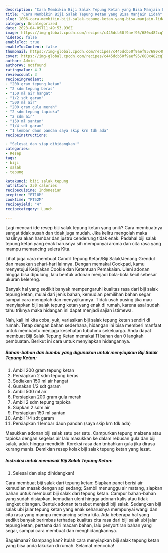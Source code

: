 ```yaml
---
description: "Cara Membikin Biji Salak Tepung Ketan yang Bisa Manjain Lidah"
title: "Cara Membikin Biji Salak Tepung Ketan yang Bisa Manjain Lidah"
slug: 1806-cara-membikin-biji-salak-tepung-ketan-yang-bisa-manjain-lidah
category: Uncategorized
date: 2023-04-09T11:49:53.930Z
image: https://img-global.cpcdn.com/recipes/c445dcb50f9aef95/680x482cq70/biji-salak-tepung-ketan-foto-resep-utama.jpg
hideToc: false
enableToc: true
enableTocContent: false
thumbnail: https://img-global.cpcdn.com/recipes/c445dcb50f9aef95/680x482cq70/biji-salak-tepung-ketan-foto-resep-utama.jpg
cover: https://img-global.cpcdn.com/recipes/c445dcb50f9aef95/680x482cq70/biji-salak-tepung-ketan-foto-resep-utama.jpg
author: Admin
authorAv: notfound
ratingvalue: 4.3
reviewcount: 3
recipeingredient:
- "200 gram tepung ketan"
- "2 sdm tepung beras"
- "150 ml air hangat"
- "1/2 sdt garam"
- "500 ml air"
- "200 gram gula merah"
- "2 sdm tepung tapioka"
- "2 sdm air"
- "150 ml santan"
- "1/4 sdt garam"
- "1 lembar daun pandan saya skip krn tdk ada"
recipeinstructions:

- "Selesai dan siap dihidangkan!"
categories:
- Resep
tags:
- biji
- salak
- tepung

katakunci: biji salak tepung 
nutrition: 230 calories
recipecuisine: Indonesian
preptime: "PT18M"
cooktime: "PT52M"
recipeyield: "4"
recipecategory: Lunch

---
```





Lagi mencari ide resep biji salak tepung ketan yang unik? Cara membuatnya sangat tidak susah dan tidak juga mudah. Jika keliru mengolah maka hasilnya akan hambar dan justru cenderung tidak enak. Padahal biji salak tepung ketan yang enak harusnya sih mempunyai aroma dan cita rasa yang mampu memancing selera Kita.





Lihat juga cara membuat Candil Tepung Ketan/Biji Salak/Jenang Grendul dan masakan sehari-hari lainnya. Dengan memakai Cookpad, kamu menyetujui Kebijakan Cookie dan Ketentuan Pemakaian. Uleni adonan hingga bisa dipulung, lalu bentuk adonan menjadi bola-bola kecil sebesar ukuran kelereng.

Banyak hal yang sedikit banyak mempengaruhi kualitas rasa dari biji salak tepung ketan, mulai dari jenis bahan, kemudian pemilihan bahan segar sampai cara mengolah dan menyajikannya. Tidak usah pusing jika mau menyiapkan biji salak tepung ketan yang enak di rumah, karena asal sudah tahu triknya maka hidangan ini dapat menjadi sajian istimewa.






Nah, kali ini kita coba, yuk, variasikan biji salak tepung ketan sendiri di rumah. Tetap dengan bahan sederhana, hidangan ini bisa memberi manfaat untuk membantu menjaga kesehatan tubuhmu sekeluarga. Anda dapat membuat Biji Salak Tepung Ketan memakai 11 bahan dan 0 langkah pembuatan. Berikut ini cara untuk menyiapkan hidangannya.

<!--inarticleads1-->

##### Bahan-bahan dan bumbu yang digunakan untuk menyiapkan Biji Salak Tepung Ketan:

1. Ambil 200 gram tepung ketan
1. Persiapkan 2 sdm tepung beras
1. Sediakan 150 ml air hangat
1. Gunakan 1/2 sdt garam
1. Ambil 500 ml air
1. Persiapkan 200 gram gula merah
1. Ambil 2 sdm tepung tapioka
1. Siapkan 2 sdm air
1. Persiapkan 150 ml santan
1. Ambil 1/4 sdt garam
1. Persiapkan 1 lembar daun pandan (saya skip krn tdk ada)


Masukkan adonan biji salak satu per satu. Campurkan tepung maizena atau tapioka dengan segelas air lalu masukkan ke dalam rebusan gula dan biji salak, aduk hingga mendidih. Koreksi rasa dan tmbahkan gula jika dirasa kurang manis. Demikian resep kolak biji salak tepung ketan yang lezat. 

<!--inarticleads2-->

##### Instruksi untuk memasak Biji Salak Tepung Ketan:


1. Selesai dan siap dihidangkan!

Cara membuat biji salak dari tepung ketan: Siapkan panci berisi air kemudian masak dengan api sedang; Sambil menunggu air matang, siapkan bahan untuk membuat biji salak dari tepung ketan. Campur bahan-bahan yang sudah disiapkan, kemudian uleni hingga adonan kalis atau tidak lengket ditangan. Bentuk adonan tersebut menjadi biji salak. Sedangkan biji salak ubi jalar tepung ketan yang enak seharusnya mempunyai wangi dan cita rasa yang mampu memancing selera kita. Ada beberapa hal yang sedikit banyak berimbas terhadap kualitas cita rasa dari biji salak ubi jalar tepung ketan, pertama dari macam bahan, lalu penyortiran bahan yang segar, sampai cara membuat dan menghidangkannya. 

Bagaimana? Gampang kan? Itulah cara menyiapkan biji salak tepung ketan yang bisa anda lakukan di rumah. Selamat mencoba!
